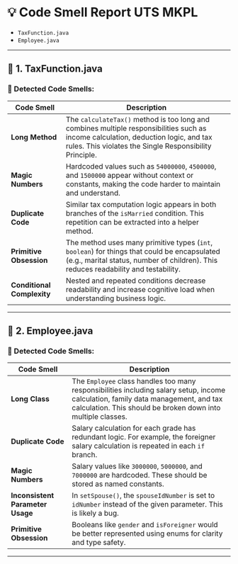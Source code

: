 # 💡 Code Smell Report UTS MKPL

- `TaxFunction.java`
- `Employee.java`

---

## 🧾 1. TaxFunction.java

### 🚨 Detected Code Smells:

| Code Smell            | Description |
|------------------------|-------------|
| **Long Method**        | The `calculateTax()` method is too long and combines multiple responsibilities such as income calculation, deduction logic, and tax rules. This violates the Single Responsibility Principle. |
| **Magic Numbers**      | Hardcoded values such as `54000000`, `4500000`, and `1500000` appear without context or constants, making the code harder to maintain and understand. |
| **Duplicate Code**     | Similar tax computation logic appears in both branches of the `isMarried` condition. This repetition can be extracted into a helper method. |
| **Primitive Obsession**| The method uses many primitive types (`int`, `boolean`) for things that could be encapsulated (e.g., marital status, number of children). This reduces readability and testability. |
| **Conditional Complexity** | Nested and repeated conditions decrease readability and increase cognitive load when understanding business logic. |


---

## 🧾 2. Employee.java

### 🚨 Detected Code Smells:

| Code Smell            | Description |
|------------------------|-------------|
| **Long Class**         | The `Employee` class handles too many responsibilities including salary setup, income calculation, family data management, and tax calculation. This should be broken down into multiple classes. |
| **Duplicate Code**     | Salary calculation for each grade has redundant logic. For example, the foreigner salary calculation is repeated in each `if` branch. |
| **Magic Numbers**      | Salary values like `3000000`, `5000000`, and `7000000` are hardcoded. These should be stored as named constants. |
| **Inconsistent Parameter Usage** | In `setSpouse()`, the `spouseIdNumber` is set to `idNumber` instead of the given parameter. This is likely a bug. |
| **Primitive Obsession**| Booleans like `gender` and `isForeigner` would be better represented using enums for clarity and type safety. |


---
